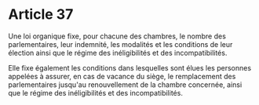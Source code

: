 # Article 37

Une loi organique fixe, pour chacune des chambres, le nombre des parlementaires,
leur indemnité, les modalités et les conditions de leur élection ainsi que le régime des inéligibilités et des incompatibilités.

Elle fixe également les conditions dans lesquelles sont élues les personnes appelées
à assurer, en cas de vacance du siège, le remplacement des parlementaires
jusqu'au renouvellement de la chambre concernée, ainsi que le régime des
inéligibilités et des incompatibilités.